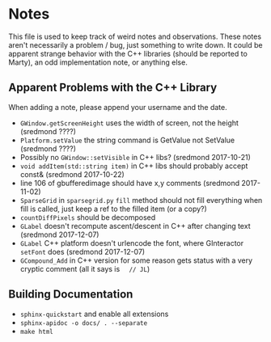 # Notes

This file is used to keep track of weird notes and observations. These notes aren't necessarily a problem / bug, just something to write down. It could be apparent strange behavior with the C++ libraries (should be reported to Marty), an odd implementation note, or anything else.

## Apparent Problems with the C++ Library

When adding a note, please append your username and the date.

- `GWindow.getScreenHeight` uses the width of screen, not the height (sredmond ????)
- `Platform.setValue` the string command is GetValue not SetValue (sredmond ????)
- Possibly no `GWindow::setVisible` in C++ libs? (sredmond 2017-10-21)
- `void addItem(std::string item)` in C++ libs should probably accept const& (sredmond 2017-10-22)
- line 106 of gbufferedimage should have x,y comments (sredmond 2017-11-02)
- `SparseGrid` in `sparsegrid.py` `fill` method should not fill everything when fill is called, just keep a ref to the filled item (or a copy?)
- `countDiffPixels` should be decomposed
- `GLabel` doesn't recompute ascent/descent in C++ after changing text (sredmond 2017-12-07)
- `GLabel` C++ platform doesn't urlencode the font, where GInteractor `setFont` does (sredmond 2017-12-07)
- `GCompound_Add` in C++ version for some reason gets status with a very cryptic comment (all it says is `  // JL`)

## Building Documentation

- `sphinx-quickstart` and enable all extensions
- `sphinx-apidoc -o docs/ . --separate`
- `make html`